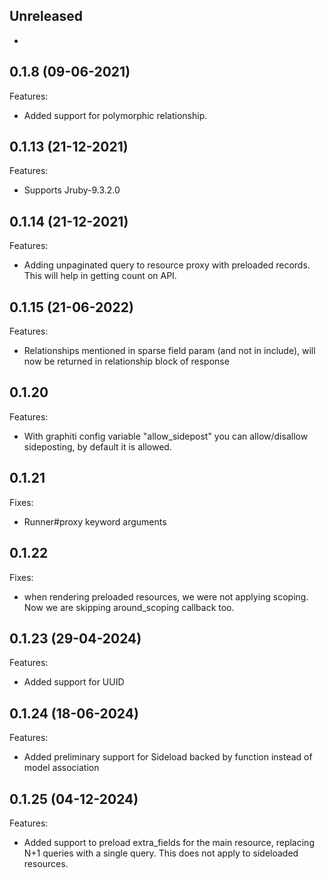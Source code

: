 ## Unreleased

-

## 0.1.8 (09-06-2021)

Features:

- Added support for polymorphic relationship.

## 0.1.13 (21-12-2021)

Features:

- Supports Jruby-9.3.2.0

## 0.1.14 (21-12-2021)

Features:

- Adding unpaginated query to resource proxy with preloaded records. This will help in getting count on API.

## 0.1.15 (21-06-2022)

Features:

- Relationships mentioned in sparse field param (and not in include), will now be returned in relationship block of response

## 0.1.20

Features:

- With graphiti config variable "allow_sidepost" you can allow/disallow sideposting, by default it is allowed.

## 0.1.21

Fixes:

- Runner#proxy keyword arguments

## 0.1.22

Fixes:

- when rendering preloaded resources, we were not applying scoping. Now we are skipping around_scoping callback too.

## 0.1.23 (29-04-2024)

Features:

- Added support for UUID

## 0.1.24 (18-06-2024)

Features:

- Added preliminary support for Sideload backed by function instead of model association

## 0.1.25 (04-12-2024)

Features:

- Added support to preload extra_fields for the main resource, replacing N+1 queries with a single query. This does not apply to sideloaded resources.

<!-- ### [version (DD-MM-YYYY)] -->
<!-- Breaking changes:-->
<!-- Features:-->
<!-- Fixes:-->
<!-- Misc:-->
